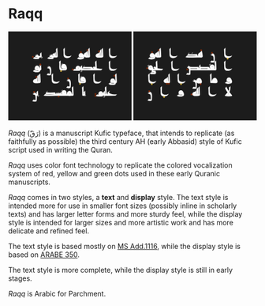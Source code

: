 Raqq
====
![sample page](sample.svg)

_Raqq_ (رَقّ) is a manuscript Kufic typeface, that intends to replicate (as
faithfully as possible) the third century AH (early Abbasid) style of Kufic
script used in writing the Quran.

_Raqq_ uses color font technology to replicate the colored vocalization system
of red, yellow and green dots used in these early Quranic manuscripts.

_Raqq_ comes in two styles, a **text** and **display** style. The text style is
intended more for use in smaller font sizes (possibly inline in scholarly
texts) and has larger letter forms and more sturdy feel, while the display
style is intended for larger sizes and more artistic work and has more delicate
and refined feel.

The text style is based mostly on [MS Add.1116][1], while the display style is
based on [ARABE 350][2].

The text style is more complete, while the display style is still in early
stages.

_Raqq_ is Arabic for Parchment.

[1]: https://cudl.lib.cam.ac.uk/view/MS-ADD-01116
[2]: https://gallica.bnf.fr/ark:/12148/btv1b8415221r
